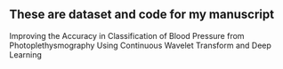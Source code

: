 ## These are dataset and code for my manuscript 

Improving the Accuracy in Classification of Blood Pressure from Photoplethysmography Using Continuous Wavelet Transform and Deep Learning
